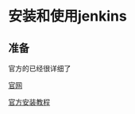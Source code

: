 # 安装和使用jenkins
## 准备
官方的已经很详细了

[官网](http://jenkins-ci.org/)

[官方安装教程](https://wiki.jenkins-ci.org/display/JENKINS/Use+Jenkins)

